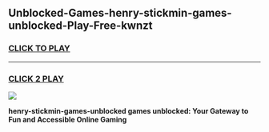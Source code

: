 
## Unblocked-Games-henry-stickmin-games-unblocked-Play-Free-kwnzt
<h3>
<a href="https://premium76.site?title=henry-stickmin-games-unblocked&ref=19M">CLICK TO PLAY</a></h3>
<hr>

<h3>
<a href="https://premium76.site?title=henry-stickmin-games-unblocked&ref=19M">CLICK 2 PLAY</a>
  
</h3>

<a href="https://premium76.site?title=henry-stickmin-games-unblocked&ref=19M"><img src="https://clearcache.store/games.png"></a>


**henry-stickmin-games-unblocked games unblocked: Your Gateway to Fun and Accessible Online Gaming**
